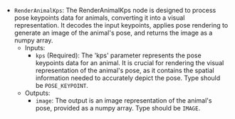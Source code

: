 - `RenderAnimalKps`: The RenderAnimalKps node is designed to process pose keypoints data for animals, converting it into a visual representation. It decodes the input keypoints, applies pose rendering to generate an image of the animal's pose, and returns the image as a numpy array.
    - Inputs:
        - `kps` (Required): The 'kps' parameter represents the pose keypoints data for an animal. It is crucial for rendering the visual representation of the animal's pose, as it contains the spatial information needed to accurately depict the pose. Type should be `POSE_KEYPOINT`.
    - Outputs:
        - `image`: The output is an image representation of the animal's pose, provided as a numpy array. Type should be `IMAGE`.
